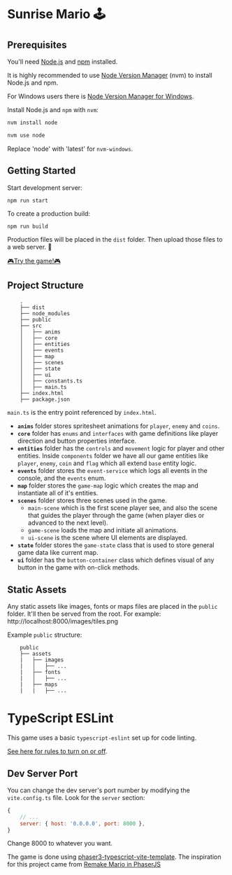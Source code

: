 # Sunrise Mario 🕹️

## Prerequisites

You'll need [Node.js](https://nodejs.org/en/) and [npm](https://www.npmjs.com/) installed.

It is highly recommended to use [Node Version Manager](https://github.com/nvm-sh/nvm) (nvm) to install Node.js and npm.

For Windows users there is [Node Version Manager for Windows](https://github.com/coreybutler/nvm-windows).

Install Node.js and `npm` with `nvm`:

```bash
nvm install node

nvm use node
```

Replace 'node' with 'latest' for `nvm-windows`.

## Getting Started

Start development server:

```
npm run start
```

To create a production build:

```
npm run build
```

Production files will be placed in the `dist` folder. Then upload those files to a web server. 🎉

[🎮Try the game!🎮](https://techandeez.com/sunrisemario/)

## Project Structure

```
    .
    ├── dist
    ├── node_modules
    ├── public
    ├── src
    │   ├── anims
    │   ├── core
    │   ├── entities
    │   ├── events
    │   ├── map
    │   ├── scenes
    │   ├── state
    │   ├── ui
    │   ├── constants.ts
    │   ├── main.ts
	├── index.html
    ├── package.json
```

`main.ts` is the entry point referenced by `index.html`.

- **`anims`** folder stores spritesheet animations for `player`, `enemy` and `coins`.
- **`core`** folder has `enums` and `interfaces` with game definitions like player direction and button properties interface.
- **`entities`** folder has the `controls` and `movement` logic for player and other entities. Inside `components` folder we have all our game entities like `player`, `enemy`, `coin` and `flag` which all extend `base` entity logic.
- **`events`** folder stores the `event-service` which logs all events in the console, and the `events` enum.
- **`map`** folder stores the `game-map` logic which creates the map and instantiate all of it's entities.
- **`scenes`** folder stores three scenes used in the game.
  - `main-scene` which is the first scene player see, and also the scene that guides the player through the game (when player dies or advanced to the next level).
  - `game-scene` loads the map and initiate all animations.
  - `ui-scene` is the scene where UI elements are displayed.
- **`state`** folder stores the `game-state` class that is used to store general game data like current map.
- **`ui`** folder has the `button-container` class which defines visual of any button in the game with on-click methods.

## Static Assets

Any static assets like images, fonts or maps files are placed in the `public` folder. It'll then be served from the root. For example: http://localhost:8000/images/tiles.png

Example `public` structure:

```
    public
    ├── assets
    |   ├── images
    |   │   ├── ...
    |   ├── fonts
    |   │   ├── ...
    |   ├── maps
    |   |   ├── ...
```

# TypeScript ESLint

This game uses a basic `typescript-eslint` set up for code linting.

[See here for rules to turn on or off](https://eslint.org/docs/rules/).

## Dev Server Port

You can change the dev server's port number by modifying the `vite.config.ts` file. Look for the `server` section:

```js
{
	// ...
	server: { host: '0.0.0.0', port: 8000 },
}
```

Change 8000 to whatever you want.

The game is done using [phaser3-typescript-vite-template](https://github.com/ourcade/phaser3-typescript-vite-template).
The inspiration for this project came from [Remake Mario in PhaserJS](https://webtips.dev/webtips/phaser/remake-mario-in-phaserjs-part1)

